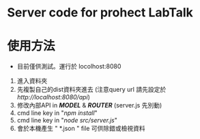 # Server code for prohect LabTalk 

# 使用方法
* 目前僅供測試。運行於 locolhost:8080

1. 進入資料夾
2. 先複製自己的dist資料夾進去 (注意query url 請先設定於 *http://localhost:8080/api*)
3. 修改內部API in ***MODEL*** & ***ROUTER*** (server.js 先別動)
4. cmd line key in "*npm install*"
5. cmd line key in "*node src/server.js*" 
6. 會於本機產生 " \*.json " file 可供除錯或檢視資料
